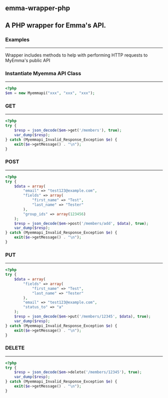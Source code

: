 emma-wrapper-php
---

A PHP wrapper for Emma's API.
---

### Examples
---
Wrapper includes methods to help with performing HTTP requests to MyEmma's public API

### Instantiate Myemma API Class
---
``` php
<?php
$em = new Myemmapi("xxx", "xxx", "xxx");
```

### GET
---
``` php
<?php
try {
	$resp = json_decode($em->get('/members'), true);
	var_dump($resp);
} catch (Myemmapi_Invalid_Response_Exception $e) {
	exit($e->getMessage() . "\n");
}
```

### POST
---
``` php
<?php
try {
	$data = array(
		"email" => "test123@example.com",
		"fields" => array(
			"first_name" => "Test",
			"last_name" => "Tester"
		),
		"group_ids" => array(123456)
	);
	$resp = json_decode($em->post('/members/add', $data), true);
	var_dump($resp);
} catch (Myemmapi_Invalid_Response_Exception $e) {
	exit($e->getMessage() . "\n");
}
```

### PUT
---
``` php
<?php
try {
	$data = array(
		"fields" => array(
			"first_name" => "Test",
			"last_name" => "Tester"
		),
		"email" => "test123@example.com",
		"status_to" => "a"
	);
	$resp = json_decode($em->put('/members/12345', $data), true);
	var_dump($resp);
} catch (Myemmapi_Invalid_Response_Exception $e) {
	exit($e->getMessage() . "\n");
}
```

### DELETE
---
``` php
<?php
try {
	$resp = json_decode($em->delete('/members/12345'), true);
	var_dump($resp);
} catch (Myemmapi_Invalid_Response_Exception $e) {
	exit($e->getMessage() . "\n");
}
```